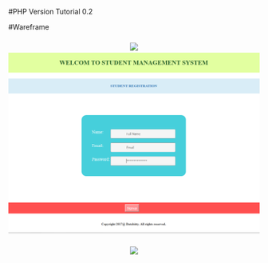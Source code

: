 #PHP Version Tutorial 0.2

#Wareframe

<h3 align="center"> 
  <img src="https://cloud.githubusercontent.com/assets/6556302/21951733/e0a1a4ae-da35-11e6-8754-97617620bd24.png"/>

  <img src="/full-stack/rifat/php v0.2/Student_Reg_mock.PNG"/>
</h3>
<h3 align="center"> 
  <img src="/full-stack/rifat/php v0.2/signup_mock.PNG"/>

</h3>
